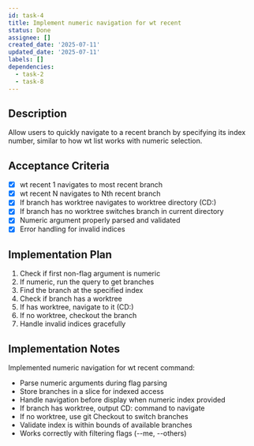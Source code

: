 ```yaml
---
id: task-4
title: Implement numeric navigation for wt recent
status: Done
assignee: []
created_date: '2025-07-11'
updated_date: '2025-07-11'
labels: []
dependencies:
  - task-2
  - task-8
---
```


## Description

Allow users to quickly navigate to a recent branch by specifying its index number, similar to how wt list works with numeric selection.

## Acceptance Criteria

- [x] wt recent 1 navigates to most recent branch
- [x] wt recent N navigates to Nth recent branch
- [x] If branch has worktree navigates to worktree directory (CD:)
- [x] If branch has no worktree switches branch in current directory
- [x] Numeric argument properly parsed and validated
- [x] Error handling for invalid indices

## Implementation Plan

1. Check if first non-flag argument is numeric
2. If numeric, run the query to get branches
3. Find the branch at the specified index
4. Check if branch has a worktree
5. If has worktree, navigate to it (CD:)
6. If no worktree, checkout the branch
7. Handle invalid indices gracefully

## Implementation Notes

Implemented numeric navigation for wt recent command:
- Parse numeric arguments during flag parsing
- Store branches in a slice for indexed access
- Handle navigation before display when numeric index provided
- If branch has worktree, output CD: command to navigate
- If no worktree, use git Checkout to switch branches
- Validate index is within bounds of available branches
- Works correctly with filtering flags (--me, --others)
